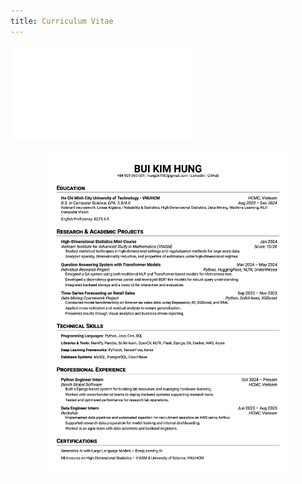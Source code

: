 ```yaml
---
title: Curriculum Vitae
---
```


![](files/CV_BUI_KIM_HUNG.pdf)

<div style="text-align: center;">
<img src="files/CV_BUI_KIM_HUNG.png" style="width:80%; max-width:900px;" />
</div>